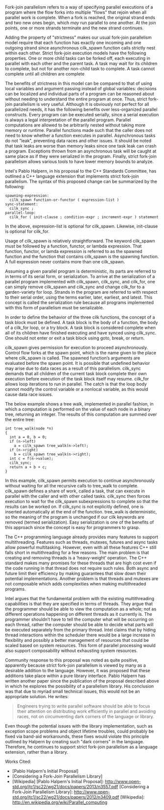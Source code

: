 Fork-join parallelism refers to a way of specifying parallel executions of a program where the flow forks into multiple "flows" that rejoin when all parallel work is complete. When a fork is reached, the original strand ends and two new ones begin, which *may* run parallel to one another. At the join points, one or more strands terminate and the new strand continues.

Adding the property of "strictness" makes our usual fork-join parallelism model require that each function has exactly one incoming and one outgoing strand since asynchronous cilk_spawn function calls strictly nest within each other. Strict fork-join execution models have the following properties. One or more child tasks can be forked off, each executing in parallel with each other and the parent task. A task may wait for its children to complete, but not for another non-child task to complete. A task cannot complete until all children are complete

The benefits of strictness in this model can be compared to that of using local variables and argument passing instead of global variables: decisions can be localized and individual parts of a program can be reasoned about without needing to understand the entire program at once. Thus, strict fork-join parallelism is very useful. Although it is obviously not perfect for all parallelized needs, it has the following benefits over less-organized parallel constructs. Every program can be executed serially, since a serial execution is always a legal interpretation of the parallel program. Parallel computations are allowed to be arbitrarily nested without taking more memory or runtime. Parallel functions made such that the caller does not need to know whether a function executes in parallel. Asynchronous tasks do not "leak", preventing data races and other issues. It should be noted that task leaks are worse than memory leaks since one task leak can crash a program. Exceptions thrown from an asynchronous task will be caught at same place as if they were serialized in the program. Finally, strict fork-join parallelism allows various tools to have lower memory bounds to analyze.

Intel's Pablo Halpern, in his proposal to the C++ Standards Committee, has outlined a C++ language extension that implements strict fork-join parallelism. The syntax of this proposed change can be summarized by the following:  

~~~~~~~~~~~~~~  
spawning-expression:  
  cilk_spawn function-or-functor ( expression-list )  
sync-statement:  
  cilk_sync ;  
parallel-loop:  
  cilk_for ( init-clause ; condition-expr ; increment-expr ) statement  
~~~~~~~~~~~~~~  
In the above, expression-list is optional for cilk_spawn. Likewise, init-clause is optional for cilk_for.

Usage of cilk_spawn is relatively straightforward. The keyword cilk_spawn must be followed by a function, functor, or lambda expression. That function, functor, or lamda expression is referred to as the spawned function and the function that contains cilk_spawn is the spawning function. A full expression never contains more than one cilk_spawn.  
  
Assuming a given parallel program is deterministic, its parts are referred to in terms of its serial form, or serialization. To arrive at the serialization of a parallel program implemented with cilk_spawn, cilk_sync, and cilk_for, one can simply remove cilk_spawn and cilk_sync and change cilk_for to a garden-variety for loop. Strands in the program are referred to with respect to their serial order, using the terms earlier, later, earliest, and latest. This concept is called the serialization rule because all programs implemented with this form of parallelism must be serializable.
  
In order to define the behavior of the three cilk functions, the concept of a task block must be defined. A task block is the body of a function, the body of a cilk_for loop, or a try block. A task block is considered complete when all of its children have finished executing and have synced using cilk_sync. One should not enter or exit a task block using goto, break, or return.  
  
cilk_spawn gives permission for execution to proceed asynchronously. Control flow forks at the spawn point, which is the name given to the place where cilk_spawn is called. The spawned function’s arguments are evaluated before the spawn point. It is possible that undefined behavior may arise due to data races as a result of this parallelism. cilk_sync demands that all children of the current task block complete their own execution before execution of the task block itself may resume. cilk_for allows loop iterations to run in parallel. The catch is that the loop body cannot modify the control variable or a nonlocal variable, as this would cause data race issues.

The below example shows a tree walk, implemented in parallel fashion, in which a computation is performed on the value of each node in a binary tree, returning an integer. The results of this computation are summed over the entire tree:
~~~~~~~~~~~~~~
int tree_walk(node *n)
{
  int a = 0, b = 0;
  if (n->left)
    a = cilk_spawn tree_walk(n->left);
  if (n->right)
    b = cilk_spawn tree_walk(n->right);
  int c = f(n->value);
  cilk_sync;
  return a + b + c;
}
~~~~~~~~~~~~~~
In this example, cilk_spawn permits execution to continue asynchronously without waiting for all the recursive calls to tree_walk to complete. cilk_spawn defines a share of work, called a task, that can execute in parallel with the caller and with other called tasks. cilk_sync then forces execution to wait for the cilk_spawn subexpressions to complete so that the results can be worked on. If cilk_sync is not explicitly defined, one is inserted automatically at the end of the function. tree_walk is deterministic, so the meaning of the program is unchanged if our cilk keywords are removed (termed serialization). Easy serialization is one of the benefits of this approach since the concept is easy for programmers to grasp.

The C++ programming language already provides many features to support multithreading. Features such as threads, mutexes, futures and async tasks allow powerful multitasking. However, even with all these features C++ still falls short in multithreading for a few reasons. The main problem is that creating and removing threads is a ‘heavy-weight’ operation. The C++ standard makes many promises for these threads that are high cost even if the code running in that thread does not require such rules. Both async and future limit their efficiency by making guarantees that slow down their potential implementations. Another problem is that threads and mutexes are not composable which adds complexities when making multithreaded programs.
	
Intel argues that the fundamental problem with the existing multithreading capabilities is that they are specified in terms of threads. They argue that the programmer should be able to view the computation as a whole; not as different operations happening on different threads as it currently is. The programmer shouldn’t have to tell the computer what will be occurring on each thread, rather the computer should be able to decide what parts will be executed separately from the primary thread. Intel claims that by hiding thread interactions within the scheduler there would be a large increase in flexibility and possibly a better management of resources that could be scaled based on system resources. This form of parallel processing would also support composability without exhausting system resources.

Community response to this proposal was noted as quite positive, apparently because strict fork-join parallelism is viewed by many as a desirable addition to the language. However, it was proposed that these additions take place within a pure library interface. Pablo Halpern has written another paper since the publication of the proposal described above in which he explores the possibility of a parallelism library. His conclusion was that due to myriad small technical issues, this would not be an appropriate solution. He writes:
> Engineers trying to write parallel software should be able to focus their attention on distributing work efficiently in parallel and avoiding races, not on circumventing dark corners of the language or library.

Even though the potential issues with the library implementation, such as exception scope problems and object lifetime troubles, could probably be fixed via band-aid workarounds, these fixes would violate this principle outlined by Halpern by creating such "dark corners" in the language. Therefore, he continues to support strict fork-join parallelism as a language extension, rather than a library.

Works Cited:
* [Pablo Halpern's Initial Proposal]
* [Considering a Fork-Join Parallelism Library]
* [Wikipedia]
[Pablo Halpern's Initial Proposal]: http://www.open-std.org/jtc1/sc22/wg21/docs/papers/2013/n3557.pdf
[Considering a Fork-Join Parallelism Library]: http://www.open-std.org/jtc1/sc22/wg21/docs/papers/2012/n3409.pdf
[Wikipedia]: http://en.wikipedia.org/wiki/Parallel_computing
